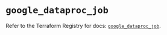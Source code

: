 # `google_dataproc_job`

Refer to the Terraform Registry for docs: [`google_dataproc_job`](https://registry.terraform.io/providers/hashicorp/google/6.29.0/docs/resources/dataproc_job).
